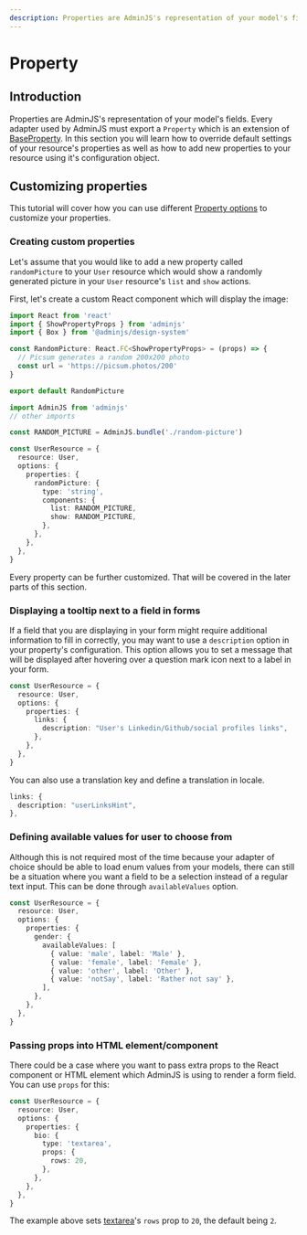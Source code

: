 ```yaml
---
description: Properties are AdminJS's representation of your model's fields.
---
```


# Property

## Introduction

Properties are AdminJS's representation of your model's fields. Every adapter used by AdminJS must export a `Property` which is an extension of [BaseProperty](https://adminjs.page.link/base-property-code). In this section you will learn how to override default settings of your resource's properties as well as how to add new properties to your resource using it's configuration object.

## Customizing properties

This tutorial will cover how you can use different [Property options](https://adminjs.page.link/property-options-code) to customize your properties.

### Creating custom properties

Let's assume that you would like to add a new property called `randomPicture` to your `User` resource which would show a randomly generated picture in your `User` resource's `list` and `show` actions.

First, let's create a custom React component which will display the image:

```jsx
import React from 'react'
import { ShowPropertyProps } from 'adminjs'
import { Box } from '@adminjs/design-system'

const RandomPicture: React.FC<ShowPropertyProps> = (props) => {
  // Picsum generates a random 200x200 photo
  const url = 'https://picsum.photos/200'
}

export default RandomPicture
```

```typescript
import AdminJS from 'adminjs'
// other imports

const RANDOM_PICTURE = AdminJS.bundle('./random-picture')

const UserResource = {
  resource: User,
  options: {
    properties: {
      randomPicture: {
        type: 'string',
        components: {
          list: RANDOM_PICTURE,
          show: RANDOM_PICTURE,
        },
      },
    },
  },
}
```

Every property can be further customized. That will be covered in the later parts of this section.

### Displaying a tooltip next to a field in forms

If a field that you are displaying in your form might require additional information to fill in correctly, you may want to use a `description` option in your property's configuration. This option allows you to set a message that will be displayed after hovering over a question mark icon next to a label in your form.

```typescript
const UserResource = {
  resource: User,
  options: {
    properties: {
      links: {
        description: "User's Linkedin/Github/social profiles links",
      },
    },
  },
}
```

You can also use a translation key and define a translation in locale.

```typescript
links: {
  description: "userLinksHint",
},
```

### Defining available values for user to choose from

Although this is not required most of the time because your adapter of choice should be able to load enum values from your models, there can still be a situation where you want a field to be a selection instead of a regular text input. This can be done through `availableValues` option.

```typescript
const UserResource = {
  resource: User,
  options: {
    properties: {
      gender: {
        availableValues: [
          { value: 'male', label: 'Male' },
          { value: 'female', label: 'Female' },
          { value: 'other', label: 'Other' },
          { value: 'notSay', label: 'Rather not say' },
        ],
      },
    },
  },
}
```

### Passing props into HTML element/component

There could be a case where you want to pass extra props to the React component or HTML element which AdminJS is using to render a form field. You can use `props` for this:

```typescript
const UserResource = {
  resource: User,
  options: {
    properties: {
      bio: {
        type: 'textarea',
        props: {
          rows: 20,
        },
      },
    },
  },
}
```

The example above sets [textarea](https://developer.mozilla.org/en-US/docs/Web/HTML/Element/textarea#attr-rows)'s `rows` prop to `20`, the default being `2`.

